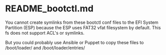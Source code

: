 README_bootctl.md
=================
You cannot create symlinks from these bootctl conf files
to the EFI System Partition (ESP) because the ESP uses FAT32
vfat filesystem by default. This fs does not support ACL's or
symlinks.

But you could probably use Ansible or Puppet to copy these
files to /boot/loader/ and /boot/loader/entries/

